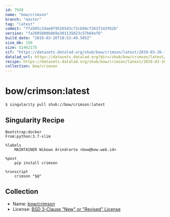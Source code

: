 ```yaml
---
id: 7926
name: "bow/crimson"
branch: "master"
tag: "latest"
commit: "ffa505c2dae0f95265d3c72cb94cf261f143f62b"
version: "fa2085800b869e301135023c57b64ef6"
build_date: "2019-03-26T10:53:49.505Z"
size_mb: 156
size: 51462175
sif: "https://datasets.datalad.org/shub/bow/crimson/latest/2019-03-26-ffa505c2-fa208580/fa2085800b869e301135023c57b64ef6.simg"
datalad_url: https://datasets.datalad.org?dir=/shub/bow/crimson/latest/2019-03-26-ffa505c2-fa208580/
recipe: https://datasets.datalad.org/shub/bow/crimson/latest/2019-03-26-ffa505c2-fa208580/Singularity
collection: bow/crimson
---
```


# bow/crimson:latest

```bash
$ singularity pull shub://bow/crimson:latest
```

## Singularity Recipe

```singularity
Bootstrap:docker
From:python:3.7-slim

%labels
    MAINTAINER Wibowo Arindrarto <bow@bow.web.id>

%post
    pip install crimson

%runscript
    crimson "$@"
```

## Collection

 - Name: [bow/crimson](https://github.com/bow/crimson)
 - License: [BSD 3-Clause "New" or "Revised" License](https://api.github.com/licenses/bsd-3-clause)

